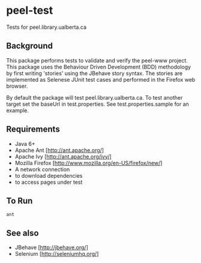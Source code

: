 peel-test
=========

Tests for peel.library.ualberta.ca

Background
----------
This package performs tests to validate and verify the peel-www project.  This package uses the Behaviour Driven Development (BDD) methodology by first writing 'stories' using the JBehave story syntax.  The stories are implemented as Selenese JUnit test cases and performed in the Firefox web browser.  

By default the package will test peel.library.ualberta.ca.  To test another target set the baseUrl in test.properties.  See test.properties.sample for an example.

Requirements
------------
* Java 6+
* Apache Ant [http://ant.apache.org/]
* Apache Ivy [http://ant.apache.org/ivy/]
* Mozilla Firefox [http://www.mozilla.org/en-US/firefox/new/]
* A network connection
 * to download dependencies
 * to access pages under test

To Run
------
    ant

See also
--------
* JBehave [http://jbehave.org/]
* Selenium [http://seleniumhq.org/]
